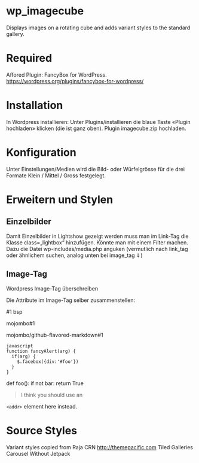 # wp_imagecube
Displays images on a rotating cube and adds variant styles to the standard gallery.

# Required
Affored Plugin: FancyBox for WordPress. 
https://wordpress.org/plugins/fancybox-for-wordpress/

# Installation

In Wordpress installieren: Unter Plugins/installieren die blaue Taste «Plugin hochladen» klicken (die ist ganz oben). Plugin imagecube.zip hochladen.

# Konfiguration
Unter Einstellungen/Medien wird die Bild- oder Würfelgrösse für die drei Formate Klein / Mittel / Gross festgelegt.


# Erweitern und Stylen
## Einzelbilder
Damit Einzelbilder in Lightshow gezeigt werden muss man im Link-Tag die Klasse class=„lightbox“ hinzufügen. Könnte man mit einem Filter machen. Dazu die Datei wp-includes/media.php anguken (vermutlich nach link_tag oder ähnlichem suchen, analog unten bei image_tag ⇓)

## Image-Tag
Wordpress Image-Tag überschreiben

Die Attribute im Image-Tag selber zusammenstellen: 

#1 bsp

mojombo#1

mojombo/github-flavored-markdown#1


    javascript
    function fancyAlert(arg) {
      if(arg) {
        $.facebox({div:'#foo'})
      }
    }

def foo():
    if not bar:
        return True
        
> I think you 
> should use an

`<addr>` element here instead.


# Source Styles
Variant styles copied from Raja CRN http://themepacific.com Tiled Galleries Carousel Without Jetpack
